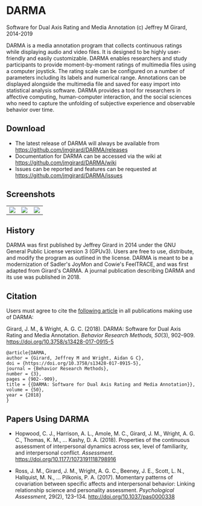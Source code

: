 # DARMA
Software for Dual Axis Rating and Media Annotation
(c) Jeffrey M Girard, 2014-2019

DARMA is a media annotation program that collects continuous ratings while displaying audio and video files. It is designed to be highly user-friendly and easily customizable. DARMA enables researchers and study participants to provide moment-by-moment ratings of multimedia files using a computer joystick. The rating scale can be configured on a number of parameters including its labels and numerical range. Annotations can be displayed alongside the multimedia file and saved for easy import into statistical analysis software. DARMA provides a tool for researchers in affective computing, human-computer interaction, and the social sciences who need to capture the unfolding of subjective experience and observable behavior over time.

## Download
* The latest release of DARMA will always be available from <https://github.com/jmgirard/DARMA/releases>
* Documentation for DARMA can be accessed via the wiki at <https://github.com/jmgirard/DARMA/wiki>
* Issues can be reported and features can be requested at <https://github.com/jmgirard/DARMA/issues>

## Screenshots
<table width="100%">
<tr>
<td width="33%"><a href="http://i.imgur.com/dVpLZFr.png"><img src="http://i.imgur.com/dVpLZFr.png" /></a></td>
<td width="33%"><a href="http://i.imgur.com/PTq6Ncz.png"><img src="http://i.imgur.com/PTq6Ncz.png" /></a></td>
<td width="33%"><a href="http://i.imgur.com/nG4Yu3O.png"><img src="http://i.imgur.com/nG4Yu3O.png" /></a></td>
</tr>
</table>

## History
DARMA was first published by Jeffrey Girard in 2014 under the GNU General Public License version 3 (GPUv3). Users are free to use, distribute, and modify the program as outlined in the license. DARMA is meant to be a modernization of Sadler's JoyMon and Cowie's FeelTRACE, and was first adapted from Girard's CARMA. A journal publication describing DARMA and its use was published in 2018.

## Citation
Users must agree to cite the [following article](https://osf.io/xhmu6/) in all publications making use of DARMA:

Girard, J. M., & Wright, A. G. C. (2018). DARMA: Software for Dual Axis Rating and Media Annotation. *Behavior Research Methods, 50*(3), 902–909. <https://doi.org/10.3758/s13428-017-0915-5>

```
@article{DARMA,
author = {Girard, Jeffrey M and Wright, Aidan G C},
doi = {https://doi.org/10.3758/s13428-017-0915-5},
journal = {Behavior Research Methods},
number = {3},
pages = {902--909},
title = {{DARMA: Software for Dual Axis Rating and Media Annotation}},
volume = {50},
year = {2018}
}

```

## Papers Using DARMA
* Hopwood, C. J., Harrison, A. L., Amole, M. C., Girard, J. M., Wright, A. G. C., Thomas, K. M., … Kashy, D. A. (2018). Properties of the continuous assessment of interpersonal dynamics across sex, level of familiarity, and interpersonal conflict. *Assessment*. <https://doi.org/10.1177/1073191118798916>

* Ross, J. M., Girard, J. M., Wright, A. G. C., Beeney, J. E., Scott, L. N., Hallquist, M. N., … Pilkonis, P. A. (2017). Momentary patterns of covariation between specific affects and interpersonal behavior: Linking relationship science and personality assessment. *Psychological Assessment*, 29(2), 123–134. <http://doi.org/10.1037/pas0000338>
